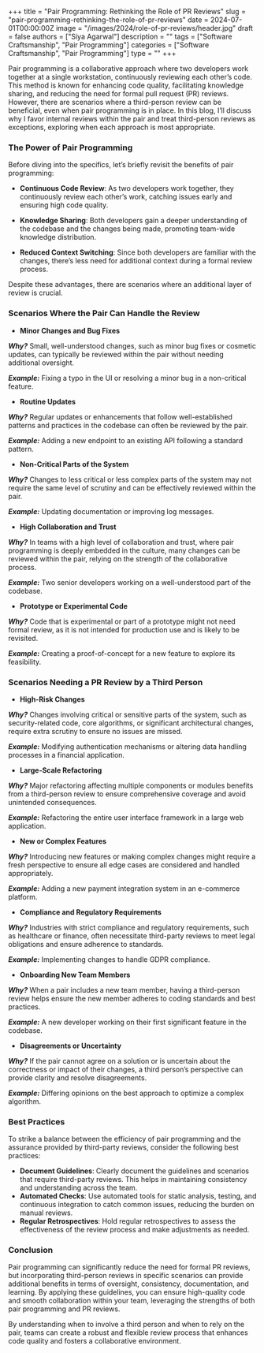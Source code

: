 +++
title = "Pair Programming: Rethinking the Role of PR Reviews"
slug = "pair-programming-rethinking-the-role-of-pr-reviews"
date = 2024-07-01T00:00:00Z
image = "/images/2024/role-of-pr-reviews/header.jpg" 
draft = false
authors = ["Siya Agarwal"]
description = ""
tags = ["Software Craftsmanship", "Pair Programming"]
categories = ["Software Craftsmanship", "Pair Programming"]
type = ""
+++


Pair programming is a collaborative approach where two developers work together at a single workstation, continuously reviewing each other’s code. This method is known for enhancing code quality, facilitating knowledge sharing, and reducing the need for formal pull request (PR) reviews. However, there are scenarios where a third-person review can be beneficial, even when pair programming is in place. In this blog, I’ll discuss why I favor internal reviews within the pair and treat third-person reviews as exceptions, exploring when each approach is most appropriate.

### The Power of Pair Programming

Before diving into the specifics, let’s briefly revisit the benefits of pair programming:

- **Continuous Code Review**: As two developers work together, they continuously review each other’s work, catching issues early and ensuring high code quality.

- **Knowledge Sharing**: Both developers gain a deeper understanding of the codebase and the changes being made, promoting team-wide knowledge distribution.

- **Reduced Context Switching**: Since both developers are familiar with the changes, there’s less need for additional context during a formal review process. 

Despite these advantages, there are scenarios where an additional layer of review is crucial.

### Scenarios Where the Pair Can Handle the Review

- **Minor Changes and Bug Fixes**

***Why?***  Small, well-understood changes, such as minor bug fixes or cosmetic updates, can typically be reviewed within the pair without needing additional oversight.

***Example:*** Fixing a typo in the UI or resolving a minor bug in a non-critical feature.

- **Routine Updates**

***Why?***  Regular updates or enhancements that follow well-established patterns and practices in the codebase can often be reviewed by the pair. 

***Example:*** Adding a new endpoint to an existing API following a standard pattern.

- **Non-Critical Parts of the System**

***Why?*** Changes to less critical or less complex parts of the system may not require the same level of scrutiny and can be effectively reviewed within the pair.

***Example:*** Updating documentation or improving log messages.

- **High Collaboration and Trust**

***Why?*** In teams with a high level of collaboration and trust, where pair programming is deeply embedded in the culture, many changes can be reviewed within the pair, relying on the strength of the collaborative process.

***Example:*** Two senior developers working on a well-understood part of the codebase.

- **Prototype or Experimental Code** 

***Why?*** Code that is experimental or part of a prototype might not need formal review, as it is not intended for production use and is likely to be revisited.

***Example:*** Creating a proof-of-concept for a new feature to explore its feasibility.

### Scenarios Needing a PR Review by a Third Person

- **High-Risk Changes**

***Why?*** Changes involving critical or sensitive parts of the system, such as security-related code, core algorithms, or significant architectural changes, require extra scrutiny to ensure no issues are missed.

***Example:*** Modifying authentication mechanisms or altering data handling processes in a financial application.

- **Large-Scale Refactoring**

***Why?*** Major refactoring affecting multiple components or modules benefits from a third-person review to ensure comprehensive coverage and avoid unintended consequences.

***Example:*** Refactoring the entire user interface framework in a large web application.

- **New or Complex Features**

***Why?*** Introducing new features or making complex changes might require a fresh perspective to ensure all edge cases are considered and handled appropriately.

***Example:*** Adding a new payment integration system in an e-commerce platform.

- **Compliance and Regulatory Requirements**

***Why?*** Industries with strict compliance and regulatory requirements, such as healthcare or finance, often necessitate third-party reviews to meet legal obligations and ensure adherence to standards.

***Example:*** Implementing changes to handle GDPR compliance.

- **Onboarding New Team Members**

***Why?*** When a pair includes a new team member, having a third-person review helps ensure the new member adheres to coding standards and best practices.

***Example:*** A new developer working on their first significant feature in the codebase.

- **Disagreements or Uncertainty**

***Why?*** If the pair cannot agree on a solution or is uncertain about the correctness or impact of their changes, a third person’s perspective can provide clarity and resolve disagreements.

***Example:*** Differing opinions on the best approach to optimize a complex algorithm.

### Best Practices

To strike a balance between the efficiency of pair programming and the assurance provided by third-party reviews, consider the following best practices:

- **Document Guidelines**: Clearly document the guidelines and scenarios that require third-party reviews. This helps in maintaining consistency and understanding across the team.
- **Automated Checks**: Use automated tools for static analysis, testing, and continuous integration to catch common issues, reducing the burden on manual reviews.
- **Regular Retrospectives**: Hold regular retrospectives to assess the effectiveness of the review process and make adjustments as needed.

### Conclusion

Pair programming can significantly reduce the need for formal PR reviews, but incorporating third-person reviews in specific scenarios can provide additional benefits in terms of oversight, consistency, documentation, and learning. By applying these guidelines, you can ensure high-quality code and smooth collaboration within your team, leveraging the strengths of both pair programming and PR reviews.

By understanding when to involve a third person and when to rely on the pair, teams can create a robust and flexible review process that enhances code quality and fosters a collaborative environment.
